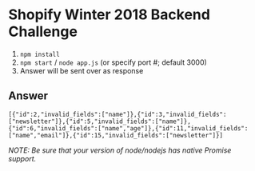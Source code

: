 # Shopify Winter 2018 Backend Challenge

1. `npm install`
2. `npm start` / `node app.js` (or specify port #; default 3000)
3. Answer will be sent over as response

## Answer

```
[{"id":2,"invalid_fields":["name"]},{"id":3,"invalid_fields":["newsletter"]},{"id":5,"invalid_fields":["name"]},{"id":6,"invalid_fields":["name","age"]},{"id":11,"invalid_fields":["name","email"]},{"id":15,"invalid_fields":["newsletter"]}]
```

_NOTE: Be sure that your version of node/nodejs has native *Promise* support._